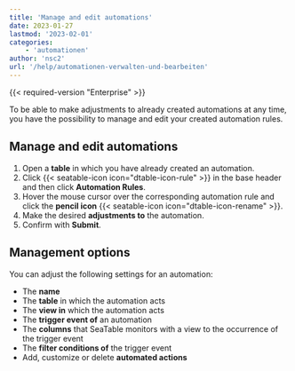 ```yaml
---
title: 'Manage and edit automations'
date: 2023-01-27
lastmod: '2023-02-01'
categories:
    - 'automationen'
author: 'nsc2'
url: '/help/automationen-verwalten-und-bearbeiten'
---
```


{{< required-version "Enterprise" >}}

To be able to make adjustments to already created automations at any time, you have the possibility to manage and edit your created automation rules.

## Manage and edit automations

1. Open a **table** in which you have already created an automation.
2. Click {{< seatable-icon icon="dtable-icon-rule" >}} in the base header and then click **Automation Rules**.
3. Hover the mouse cursor over the corresponding automation rule and click the **pencil icon** {{< seatable-icon icon="dtable-icon-rename" >}}.
4. Make the desired **adjustments to** the automation.
5. Confirm with **Submit**.

## Management options

You can adjust the following settings for an automation:

- The **name**
- The **table** in which the automation acts
- The **view in** which the automation acts
- The **trigger event of** an automation
- The **columns** that SeaTable monitors with a view to the occurrence of the trigger event
- The **filter conditions of** the trigger event
- Add, customize or delete **automated actions**
